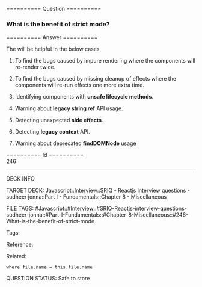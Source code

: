 ========== Question ==========  

### What is the benefit of strict mode?  

========== Answer ==========  

The <StrictMode> will be helpful in the below cases,

1.  To find the bugs caused by impure rendering where the components will re-render twice.

2.  To find the bugs caused by missing cleanup of effects where the components will re-run effects one more extra time.

3.  Identifying components with **unsafe lifecycle methods**.

4.  Warning about **legacy string ref** API usage.

5.  Detecting unexpected **side effects**.

6.  Detecting **legacy context** API.

7.  Warning about deprecated **findDOMNode** usage

========== Id ==========  
246

---

DECK INFO

TARGET DECK: Javascript::Interview::SRIQ - Reactjs interview questions - sudheer jonna::Part I - Fundamentals::Chapter 8 - Miscellaneous

FILE TAGS: #Javascript::#Interview::#SRIQ-Reactjs-interview-questions-sudheer-jonna::#Part-I-Fundamentals::#Chapter-8-Miscellaneous::#246-What-is-the-benefit-of-strict-mode

Tags:

Reference:

Related:

```dataview
where file.name = this.file.name
```

QUESTION STATUS: Safe to store

